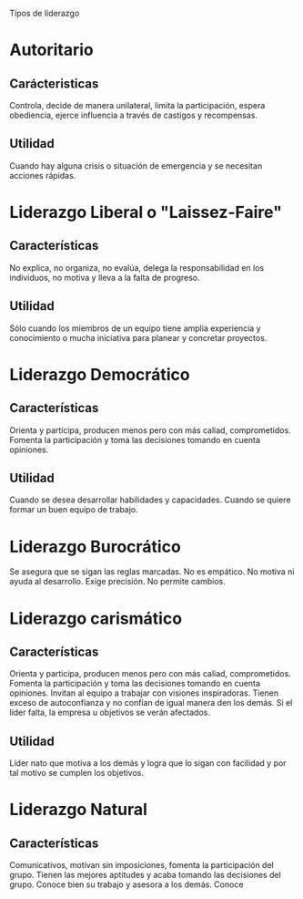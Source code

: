 Tipos de liderazgo

# Autoritario
## Carácteristicas
Controla, decide de manera unilateral, limita la participación, espera obediencia, ejerce influencia a través de castigos y recompensas.
## Utilidad
Cuando hay alguna crisis o situación de emergencia y se necesitan acciones rápidas.

# Liderazgo Liberal o "Laissez-Faire"
## Características
No explica, no organiza, no evalúa, delega la responsabilidad en los individuos, no motiva y lleva a la falta de progreso.
## Utilidad
Sólo cuando los miembros de un equipo tiene amplia experiencia y conocimiento o mucha iniciativa para planear y concretar proyectos.

# Liderazgo Democrático
## Características
Orienta y participa, producen menos pero con más caliad, comprometidos. Fomenta la participación y toma las decisiones tomando en cuenta opiniones.
## Utilidad
Cuando se desea desarrollar habilidades y capacidades. Cuando se quiere formar un buen equipo de trabajo.

# Liderazgo Burocrático
Se asegura que se sigan las reglas marcadas. No es empático. No motiva ni ayuda al desarrollo. Exige precisión. No permite cambios.

# Liderazgo carismático
## Características
Orienta y participa, producen menos pero con más caliad, comprometidos. Fomenta la participación y toma las decisiones tomando en cuenta opiniones.
Invitan al equipo a trabajar con visiones inspiradoras. Tienen exceso de autoconfianza y no confían de igual manera den los demás. Si el líder falta, la empresa u objetivos se verán afectados.
## Utilidad
Líder nato que motiva a los demás y logra que lo sigan con facilidad y por tal motivo se cumplen los objetivos.

# Liderazgo Natural
## Características
Comunicativos, motivan sin imposiciones, fomenta la participación del grupo. Tienen las mejores aptitudes y acaba tomando las decisiones del grupo. Conoce bien su trabajo y asesora a los demás. Conoce